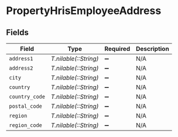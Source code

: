 # PropertyHrisEmployeeAddress


## Fields

| Field                 | Type                  | Required              | Description           |
| --------------------- | --------------------- | --------------------- | --------------------- |
| `address1`            | *T.nilable(::String)* | :heavy_minus_sign:    | N/A                   |
| `address2`            | *T.nilable(::String)* | :heavy_minus_sign:    | N/A                   |
| `city`                | *T.nilable(::String)* | :heavy_minus_sign:    | N/A                   |
| `country`             | *T.nilable(::String)* | :heavy_minus_sign:    | N/A                   |
| `country_code`        | *T.nilable(::String)* | :heavy_minus_sign:    | N/A                   |
| `postal_code`         | *T.nilable(::String)* | :heavy_minus_sign:    | N/A                   |
| `region`              | *T.nilable(::String)* | :heavy_minus_sign:    | N/A                   |
| `region_code`         | *T.nilable(::String)* | :heavy_minus_sign:    | N/A                   |